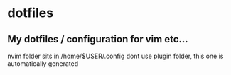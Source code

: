 # dotfiles
My dotfiles / configuration for vim etc...
---

nvim folder sits in /home/$USER/.config
dont use plugin folder, this one is automatically generated
